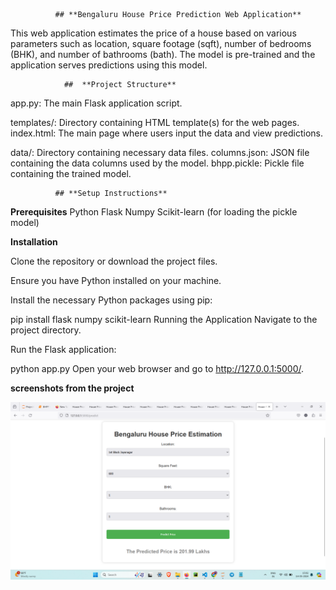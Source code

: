               ## **Bengaluru House Price Prediction Web Application**


This web application estimates the price of a house based on various parameters such as location, square footage (sqft), number of bedrooms (BHK), and number of bathrooms (bath). The model is pre-trained and the application serves predictions using this model.

                ##  **Project Structure**

app.py: The main Flask application script.

templates/: Directory containing HTML template(s) for the web pages.
          index.html: The main page where users input the data and view predictions.

data/: Directory containing necessary data files.
       columns.json: JSON file containing the data columns used by the model.
       bhpp.pickle: Pickle file containing the trained model.

              ## **Setup Instructions**
**Prerequisites**
Python 
Flask
Numpy
Scikit-learn (for loading the pickle model)


**Installation**

Clone the repository or download the project files.

Ensure you have Python installed on your machine.

Install the necessary Python packages using pip:


pip install flask numpy scikit-learn
Running the Application
Navigate to the project directory.

Run the Flask application:

python app.py
Open your web browser and go to http://127.0.0.1:5000/.

**screenshots from the project**

![alt text](<Screenshot (51).png>)
